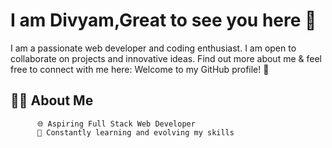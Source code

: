 # I am Divyam,Great to see you here 👋

I am a passionate web developer and coding enthusiast. I am open to collaborate on projects and innovative ideas. Find out more about me & feel free to connect with me here:
  Welcome to my GitHub profile! 🌟

##  👨‍💼 About Me
          🌐 Aspiring Full Stack Web Developer
          🚀 Constantly learning and evolving my skills
